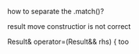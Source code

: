 
how to separate the .match()?


result move constructior is not correct

Result& operator=(Result&& rhs) { too
